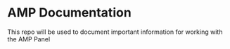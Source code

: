 # AMP Documentation

This repo will be used to document important information for working with the AMP Panel
